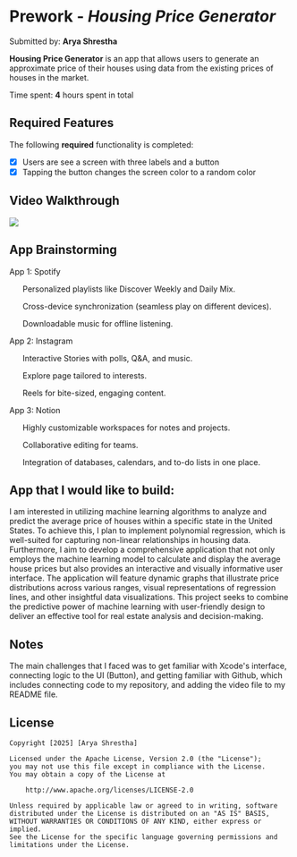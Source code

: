 # Prework - *Housing Price Generator*

Submitted by: **Arya Shrestha**

**Housing Price Generator** is an app that allows users to generate an approximate price of their houses using data from the existing prices of houses in the market.

Time spent: **4** hours spent in total

## Required Features

The following **required** functionality is completed:

- [x] Users are see a screen with three labels and a button
- [x] Tapping the button changes the screen color to a random color
 
## Video Walkthrough

![](https://imgur.com/a/JiKF3zB)


## App Brainstorming

App 1: Spotify

<ul>Personalized playlists like Discover Weekly and Daily Mix.</ul>
<ul>Cross-device synchronization (seamless play on different devices).</ul>
<ul>Downloadable music for offline listening.</ul>

App 2: Instagram

<ul>Interactive Stories with polls, Q&A, and music.</ul>
<ul>Explore page tailored to interests.</ul>
<ul>Reels for bite-sized, engaging content.</ul>

App 3: Notion

<ul>Highly customizable workspaces for notes and projects.</ul>
<ul>Collaborative editing for teams.</ul>
<ul>Integration of databases, calendars, and to-do lists in one place.</ul>


## App that I would like to build: 

I am interested in utilizing machine learning algorithms to analyze and predict the average price of houses within a specific state in the United States. To achieve this, I plan to implement polynomial regression, which is well-suited for capturing non-linear relationships in housing data. Furthermore, I aim to develop a comprehensive application that not only employs the machine learning model to calculate and display the average house prices but also provides an interactive and visually informative user interface. The application will feature dynamic graphs that illustrate price distributions across various ranges, visual representations of regression lines, and other insightful data visualizations. This project seeks to combine the predictive power of machine learning with user-friendly design to deliver an effective tool for real estate analysis and decision-making.
## Notes

The main challenges that I faced was to get familiar with Xcode's interface, connecting logic to the UI (Button), and getting familiar with Github, which includes connecting code to my repository, and adding the video file to my README file.
## License

    Copyright [2025] [Arya Shrestha]

    Licensed under the Apache License, Version 2.0 (the "License");
    you may not use this file except in compliance with the License.
    You may obtain a copy of the License at

        http://www.apache.org/licenses/LICENSE-2.0

    Unless required by applicable law or agreed to in writing, software
    distributed under the License is distributed on an "AS IS" BASIS,
    WITHOUT WARRANTIES OR CONDITIONS OF ANY KIND, either express or implied.
    See the License for the specific language governing permissions and
    limitations under the License.
